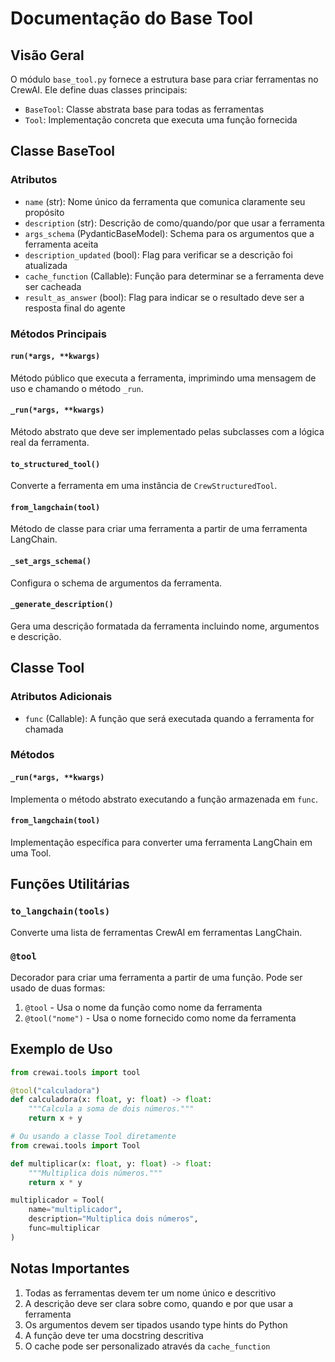 # Documentação do Base Tool

## Visão Geral
O módulo `base_tool.py` fornece a estrutura base para criar ferramentas no CrewAI. Ele define duas classes principais:
- `BaseTool`: Classe abstrata base para todas as ferramentas
- `Tool`: Implementação concreta que executa uma função fornecida

## Classe BaseTool

### Atributos
- `name` (str): Nome único da ferramenta que comunica claramente seu propósito
- `description` (str): Descrição de como/quando/por que usar a ferramenta
- `args_schema` (PydanticBaseModel): Schema para os argumentos que a ferramenta aceita
- `description_updated` (bool): Flag para verificar se a descrição foi atualizada
- `cache_function` (Callable): Função para determinar se a ferramenta deve ser cacheada
- `result_as_answer` (bool): Flag para indicar se o resultado deve ser a resposta final do agente

### Métodos Principais

#### `run(*args, **kwargs)`
Método público que executa a ferramenta, imprimindo uma mensagem de uso e chamando o método `_run`.

#### `_run(*args, **kwargs)`
Método abstrato que deve ser implementado pelas subclasses com a lógica real da ferramenta.

#### `to_structured_tool()`
Converte a ferramenta em uma instância de `CrewStructuredTool`.

#### `from_langchain(tool)`
Método de classe para criar uma ferramenta a partir de uma ferramenta LangChain.

#### `_set_args_schema()`
Configura o schema de argumentos da ferramenta.

#### `_generate_description()`
Gera uma descrição formatada da ferramenta incluindo nome, argumentos e descrição.

## Classe Tool

### Atributos Adicionais
- `func` (Callable): A função que será executada quando a ferramenta for chamada

### Métodos

#### `_run(*args, **kwargs)`
Implementa o método abstrato executando a função armazenada em `func`.

#### `from_langchain(tool)`
Implementação específica para converter uma ferramenta LangChain em uma Tool.

## Funções Utilitárias

### `to_langchain(tools)`
Converte uma lista de ferramentas CrewAI em ferramentas LangChain.

### `@tool`
Decorador para criar uma ferramenta a partir de uma função. Pode ser usado de duas formas:
1. `@tool` - Usa o nome da função como nome da ferramenta
2. `@tool("nome")` - Usa o nome fornecido como nome da ferramenta

## Exemplo de Uso

```python
from crewai.tools import tool

@tool("calculadora")
def calculadora(x: float, y: float) -> float:
    """Calcula a soma de dois números."""
    return x + y

# Ou usando a classe Tool diretamente
from crewai.tools import Tool

def multiplicar(x: float, y: float) -> float:
    """Multiplica dois números."""
    return x * y

multiplicador = Tool(
    name="multiplicador",
    description="Multiplica dois números",
    func=multiplicar
)
```

## Notas Importantes
1. Todas as ferramentas devem ter um nome único e descritivo
2. A descrição deve ser clara sobre como, quando e por que usar a ferramenta
3. Os argumentos devem ser tipados usando type hints do Python
4. A função deve ter uma docstring descritiva
5. O cache pode ser personalizado através da `cache_function`

